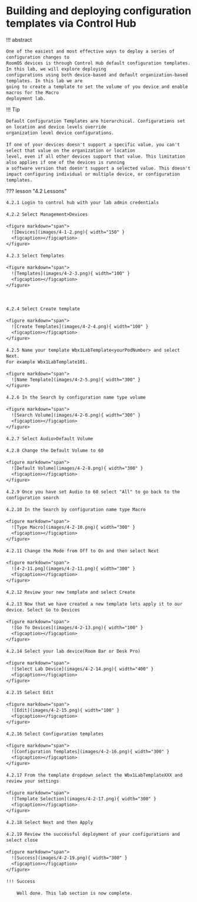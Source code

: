 # Building and deploying configuration templates via Control Hub

!!! abstract

    One of the easiest and most effective ways to deploy a series of configuration changes to 
    RoomOS devices is through Control Hub default configuration templates. In this lab, we will explore deploying 
    configurations using both device-based and default organization-based templates. In this lab we are 
    going to create a template to set the volume of you device and enable macros for the Macro 
    deployment lab. 

!!! Tip
    
    Default Configuration Templates are hierarchical. Configurations set on location and device levels override 
    organization level device configurations.

    If one of your devices doesn't support a specific value, you can't select that value on the organization or location
    level, even if all other devices support that value. This limitation also applies if one of the devices is running 
    a software version that doesn't support a selected value. This doesn't impact configuring individual or multiple device, or configuration templates.

??? lesson "4.2 Lessons"

    4.2.1 Login to control hub with your lab admin credentials
    
    4.2.2 Select Management>Devices
    
    <figure markdown="span">
      ![Devices](images/4-1-2.png){ width="150" }
      <figcaption></figcaption>
    </figure>
    
    4.2.3 Select Templates
    
    <figure markdown="span">
      ![Templates](images/4-2-3.png){ width="100" }
      <figcaption></figcaption>
    </figure>
    
    
    
    4.2.4 Select Create template
    
    <figure markdown="span">
      ![Create Templates](images/4-2-4.png){ width="100" }
      <figcaption></figcaption>
    </figure>
    
    4.2.5 Name your template Wbx1LabTemplate<yourPodNumber> and select Next. 
    For example Wbx1LabTemplate101.
    
    <figure markdown="span">
      ![Name Template](images/4-2-5.png){ width="300" }
    </figure>
    
    4.2.6 In the Search by configuration name type volume
    
    <figure markdown="span">
      ![Search Volume](images/4-2-6.png){ width="300" }
      <figcaption></figcaption>
    </figure>
    
    4.2.7 Select Audio>Default Volume
    
    4.2.8 Change the Default Volume to 60
    
    <figure markdown="span">
      ![Default Volume](images/4-2-8.png){ width="300" }
      <figcaption></figcaption>
    </figure>
    
    4.2.9 Once you have set Audio to 60 select "All" to go back to the configuration search
    
    4.2.10 In the Search by configuration name type Macro
    
    <figure markdown="span">
      ![Type Macro](images/4-2-10.png){ width="300" }
      <figcaption></figcaption>
    </figure>
    
    4.2.11 Change the Mode from Off to On and then select Next
    
    <figure markdown="span">
      ![4-2-11.png](images/4-2-11.png){ width="300" }
      <figcaption></figcaption>
    </figure>
    
    4.2.12 Review your new template and select Create
    
    4.2.13 Now that we have created a new template lets apply it to our device. Select Go to Devices
    
    <figure markdown="span">
      ![Go To Devices](images/4-2-13.png){ width="100" }
      <figcaption></figcaption>
    </figure>
    
    4.2.14 Select your lab device(Room Bar or Desk Pro)
    
    <figure markdown="span">
      ![Select Lab Device](images/4-2-14.png){ width="400" }
      <figcaption></figcaption>
    </figure>
    
    4.2.15 Select Edit
    
    <figure markdown="span">
      ![Edit](images/4-2-15.png){ width="100" }
      <figcaption></figcaption>
    </figure>
    
    4.2.16 Select Configuration templates
    
    <figure markdown="span">
      ![Configuration Templates](images/4-2-16.png){ width="300" }
      <figcaption></figcaption>
    </figure>
    
    4.2.17 From the template dropdown select the Wbx1LabTemplateXXX and review your settings
    
    <figure markdown="span">
      ![Template Selection](images/4-2-17.png){ width="300" }
      <figcaption></figcaption>
    </figure>
    
    4.2.18 Select Next and then Apply
    
    4.2.19 Review the successful deployment of your configurations and select close
    
    <figure markdown="span">
      ![Success](images/4-2-19.png){ width="300" }
      <figcaption></figcaption>
    </figure>

    !!! Success
    
        Well done. This lab section is now complete.